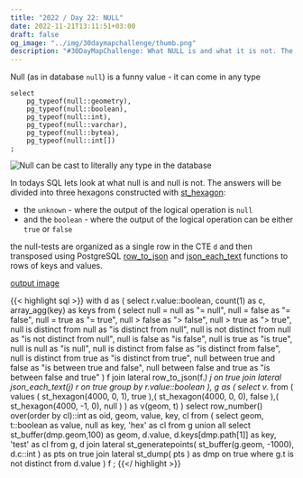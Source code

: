 ```yaml
---
title: "2022 / Day 22: NULL"
date: 2022-11-21T13:11:51+03:00
draft: false
og_image: "../img/30daymapchallenge/thumb.png"
description: "#30DayMapChallenge: What NULL is and what it is not. The takeaway: NULL is NULL is NOT NULL"
---
```

Null (as in database `null`) is a funny value - it can come in any type

```
select
    pg_typeof(null::geometry),
    pg_typeof(null::boolean),
    pg_typeof(null::int),
    pg_typeof(null::varchar),
    pg_typeof(null::bytea),
    pg_typeof(null::int[])
;
```

![Null can be cast to literally any type in the database](../img/d22-2022/casting-null.png)

In todays SQL lets look at what null is and null is not. The answers
will be divided into three hexagons constructed with
[st_hexagon](https://postgis.net/docs/ST_Hexagon.html):

- the `unknown` - where the output of the logical operation is `null`
- and the `boolean` - where the output of the logical operation can be either
`true` or `false`

the null-tests are organized as a single row in the CTE `d` and then transposed
using PostgreSQL
[row_to_json](https://www.postgresql.org/docs/14/functions-json.html#FUNCTIONS-JSON-CREATION-TABLE) and
[json_each_text](https://www.postgresql.org/docs/14/functions-json.html#FUNCTIONS-JSON-PROCESSING-TABLE)
functions to rows of keys and values.

[output image](https://tkardi.ee/writeup/img/30daymapchallenge/2022/day-22-null.png)

{{< highlight sql >}}
with
    d as (
        select
            r.value::boolean, count(1) as c, array_agg(key) as keys
        from (
            select
                null = null as "= null",
                null = false as "= false",
                null = true as "= true",
                null > false as "> false",
                null > true as "> true",
                null is distinct from null as "is distinct from null",
                null is not distinct from null as "is not distinct from null",
                null is false as "is false",
                null is true as "is true",
                null is null as "is null",
                null is distinct from false as "is distinct from false",
                null is distinct from true as "is distinct from true",
                null between true and false as "is between true and false",
                null between false and true as "is between false and true"
        ) f
            join lateral
                row_to_json(f.*) j on true
            join lateral
                json_each_text(j) r on true
        group by r.value::boolean
    ),
    g as (
        select
            v.*
        from (
            values (
                st_hexagon(4000, 0, 1), true
            ),(
                st_hexagon(4000, 0, 0), false
            ),(
                st_hexagon(4000, -1, 0), null
            )
        ) as v(geom, t)
    )
select
    row_number() over(order by cl)::int as oid,
    geom, value, key, cl
from (
    select
        geom, t::boolean as value,
        null as key, 'hex' as cl
    from
        g
    union all
    select
        st_buffer(dmp.geom,100) as geom, d.value,
        d.keys[dmp.path[1]] as key, 'test' as cl
    from
        g, d
            join lateral
                st_generatepoints(
                    st_buffer(g.geom, -1000),
                    d.c::int
                ) as pts on true
            join lateral
                st_dump(
                    pts
                ) as dmp on true
    where
        g.t is not distinct from d.value
) f
;
{{</ highlight >}}
